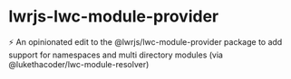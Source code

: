 # lwrjs-lwc-module-provider
⚡ An opinionated edit to the @lwrjs/lwc-module-provider package to add support for namespaces and multi directory modules (via @lukethacoder/lwc-module-resolver)
